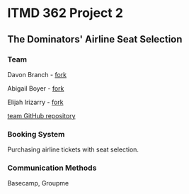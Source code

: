 # ITMD 362 Project 2
## The Dominators' Airline Seat Selection

### Team

Davon Branch - [fork](https://github.com/davonab/362Project2)

Abigail Boyer - [fork](https://github.com/abigailboyer/362Project2)

Elijah Irizarry - [fork](https://github.com/Eirizarr/362Project2)

[team GitHub repository](https://github.com/WebDev362/)

### Booking System

Purchasing airline tickets with seat selection.

### Communication Methods

Basecamp, Groupme
